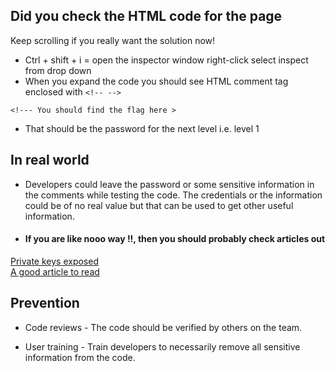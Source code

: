 ## **Did you check the HTML code for the page**




Keep scrolling if you really want the solution now!




* Ctrl + shift + i = open the inspector window right-click select inspect from drop down
* When you expand the code you should see HTML comment tag enclosed with ``` <!-- --> ```
```
<!--- You should find the flag here >
```
* That should be the password for the next level i.e. level 1

## **In real world**

* Developers could leave the password or some sensitive information in the comments while testing the code. The credentials or the information could be of no real value but that can be used to get other useful information. 

* #### If you are like nooo way !!, then you should probably check articles out
[Private keys exposed](https://www.theregister.com/2020/01/24/rogers_code_exposed/)<br>
[A good article to read](https://www.linkedin.com/pulse/your-codebase-leaking-sensitive-data-yasir-ali/)

## **Prevention**

* Code reviews - The code should be verified by others on the team.

* User training - Train developers to necessarily remove all sensitive information from the code.








